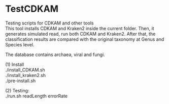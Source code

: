 # TestCDKAM
Testing scripts for CDKAM and other tools\
This tool installs CDKAM and Kraken2 inside the current folder. Then, it generates simulated read, run both CDKAM and Kraken2. After that, the classification results are compared with the original taxonomy at Genus and Species level.

The database contains archaea, viral and fungi.

(1) Install\
./install_CDKAM.sh\
./install_kraken2.sh\
./pre-install.sh

(2) Testing:\
./run.sh readLength errorRate
